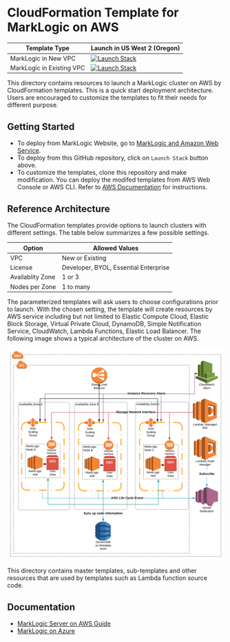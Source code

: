 # CloudFormation Template for MarkLogic on AWS

| Template Type | Launch in US West 2 (Oregon) |
| -- | -- |
| MarkLogic in New VPC | [![Launch Stack](https://cdn.rawgit.com/buildkite/cloudformation-launch-stack-button-svg/master/launch-stack.svg)](https://console.aws.amazon.com/cloudformation/home#/stacks/new?region=us-west-2&stackName=mlClusterStack&templateURL=https://s3.amazonaws.com/marklogic-releases/9.0-5/mlcluster-vpc.template) |
| MarkLogic in Existing VPC | [![Launch Stack](https://cdn.rawgit.com/buildkite/cloudformation-launch-stack-button-svg/master/launch-stack.svg)](https://console.aws.amazon.com/cloudformation/home#/stacks/new?region=us-west-2&stackName=mlClusterStack&templateURL=https://s3.amazonaws.com/marklogic-releases/9.0-5/mlcluster.template) |

This directory contains resources to launch a MarkLogic cluster on AWS by CloudFormation templates. This is a quick start deployment architecture. Users are encouraged to customize the templates to fit their needs for different purpose.

## Getting Started

- To deploy from MarkLogic Website, go to [MarkLogic and Amazon Web Service](https://developer.marklogic.com/products/cloud/aws).
- To deploy from this GitHub repository, click on `Launch Stack` button above.
- To customize the templates, clone this repository and make modification. You can deploy the modifed templates from AWS Web Console or AWS CLI. Refer to [AWS Documentation](https://docs.aws.amazon.com/AWSCloudFormation/latest/UserGuide/stacks.html) for instructions.

## Reference Architecture

The CloudFormation templates provide options to launch clusters with different settings. The table below summarizes a few possible settings.

| Option | Allowed Values |
| -- | -- |
| VPC | New or Existing |
| License | Developer, BYOL, Essential Enterprise |
| Availablity Zone | 1 or 3 |
| Nodes per Zone | 1 to many |

The parameterized templates will ask users to choose configurations prior to launch. With the chosen setting, the template will create resources by AWS service including but not limited to Elastic Compute Cloud, Elastic Block Storage, Virtual Private Cloud, DynamoDB, Simple Notification Service, CloudWatch, Lambda Functions, Elastic Load Balancer. The following image shows a typical architecture of the cluster on AWS.

![](doc/typical_architecture_of_aws_cluster.png)

This directory contains master templates, sub-templates and other resources that are used by templates such as Lambda function source code.

## Documentation

- [MarkLogic Server on AWS Guide](http://docs.marklogic.com/guide/ec2)
- [MarkLogic on Azure](https://developer.marklogic.com/products/cloud/aws)  
